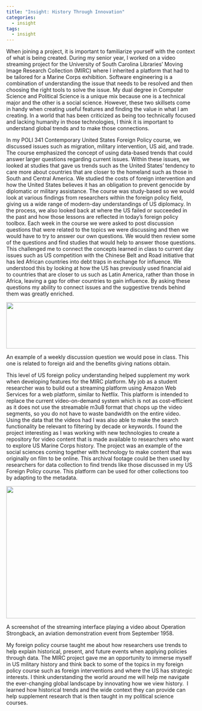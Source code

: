 ```yaml
---
title: "Insight: History Through Innovation"
categories:
  - insight
tags:
  - insight
---
```

<p>When joining a project, it is important to familiarize yourself with the context of what is being created. During my senior year, I worked on a video streaming project for the University of South Carolina Libraries&rsquo; Moving Image Research Collection (MIRC) where I inherited a platform that had to be tailored for a Marine Corps exhibition. Software engineering is a combination of understanding the issue that needs to be resolved and then choosing the right tools to solve the issue. My dual degree in Computer Science and Political Science is a unique mix because one is a technical major and the other is a social science. However, these two skillsets come in handy when creating useful features and finding the value in what I am creating. In a world that has been criticized as being too technically focused and lacking humanity in those technologies, I think it is important to understand global trends and to make those connections.</p>
<p>In my POLI 341 Contemporary United States Foreign Policy course, we discussed issues such as migration, military intervention, US aid, and trade. The course emphasized the concept of using data-based trends that could answer larger questions regarding current issues. Within these issues, we looked at studies that gave us trends such as the United States&rsquo; tendency to care more about countries that are closer to the homeland such as those in South and Central America. We studied the costs of foreign intervention and how the United States believes it has an obligation to prevent genocide by diplomatic or military assistance. The course was study-based so we would look at various findings from researchers within the foreign policy field, giving us a wide range of modern-day understandings of US diplomacy. In the process, we also looked back at where the US failed or succeeded in the past and how those lessons are reflected in today&rsquo;s foreign policy toolbox. Each week in the course we were asked to post discussion questions that were related to the topics we were discussing and then we would have to try to answer our own questions. We would then review some of the questions and find studies that would help to answer those questions. This challenged me to connect the concepts learned in class to current day issues such as US competition with the Chinese Belt and Road initiative that has led African countries into debt traps in exchange for influence. We understood this by looking at how the US has previously used financial aid to countries that are closer to us such as Latin America, rather than those in Africa, leaving a gap for other countries to gain influence. By asking these questions my ability to connect issues and the suggestive trends behind them was greatly enriched.</p>
<p><img src="https://gld.adamfrederiksen.com/assets/images/gld2-discussion-post.png" width="624" height="123"></p>
<p>An example of a weekly discussion question we would pose in class. This one is related to foreign aid and the benefits giving nations obtain.</p>
<p>This level of US foreign policy understanding helped supplement my work when developing features for the MIRC platform. My job as a student researcher was to build out a streaming platform using Amazon Web Services for a web platform, similar to Netflix. This platform is intended to replace the current video-on-demand system which is not as cost-efficient as it does not use the streamable m3u8 format that chops up the video segments, so you do not have to waste bandwidth on the entire video. Using the data that the videos had I was also able to make the search functionality be relevant to filtering by decade or keywords. I found the project interesting as I was working with new technologies to create a repository for video content that is made available to researchers who want to explore US Marine Corps history. The project was an example of the social sciences coming together with technology to make content that was originally on film to be online. This archival footage could be then used by researchers for data collection to find trends like those discussed in my US Foreign Policy course. This platform can be used for other collections too by adapting to the metadata.</p>
<p><img src="https://gld.adamfrederiksen.com/assets/images/gld2-mirc-video.png" width="624" height="351"></p>
<p>A screenshot of the streaming interface playing a video about Operation Strongback, an aviation demonstration event from September 1958.</p>
<p>My foreign policy course taught me about how researchers use trends to help explain historical, present, and future events when applying policies through data. The MIRC project gave me an opportunity to immerse myself in US military history and think back to some of the topics in my foreign policy course such as foreign interventions and where the US has strategic interests. I think understanding the world around me will help me navigate the ever-changing global landscape by innovating how we view history. &nbsp;I learned how historical trends and the wide context they can provide can help supplement research that is then taught in my political science courses.&nbsp;</p>